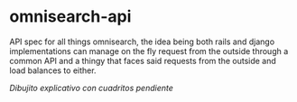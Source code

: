 # omnisearch-api
API spec for all things omnisearch, the idea being both rails and django implementations can manage on the fly request from the outside through a common API and a thingy that faces said requests from the outside and load balances to either.

*Dibujito explicativo con cuadritos pendiente*
